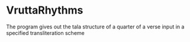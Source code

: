 # VruttaRhythms
The program gives out the tala structure of a quarter of a verse input in a specified transliteration scheme
